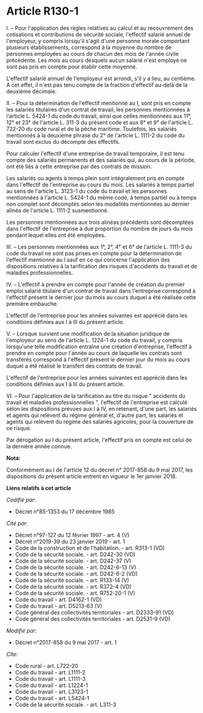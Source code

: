 # Article R130-1

I. – Pour l'application des règles relatives au calcul et au recouvrement des cotisations et contributions de sécurité
sociale, l'effectif salarié annuel de l'employeur, y compris lorsqu'il s'agit d'une personne morale comportant plusieurs
établissements, correspond à la moyenne du nombre de personnes employées au cours de chacun des mois de l'année civile
précédente. Les mois au cours desquels aucun salarié n'est employé ne sont pas pris en compte pour établir cette moyenne. 

L'effectif salarié annuel de l'employeur est arrondi, s'il y a lieu, au centième. A cet effet, il n'est pas tenu compte de la
fraction d'effectif au-delà de la deuxième décimale. 

II. – Pour la détermination de l'effectif mentionné au I, sont pris en compte les salariés titulaires d'un contrat de
travail, les personnes mentionnées à l'article L. 5424-1 du code du travail, ainsi que celles mentionnées aux 11°, 12° et 23°
de l'article L. 311-3 du présent code et aux 8° et 9° de l'article L. 722-20 du code rural et de la pêche maritime.
Toutefois, les salariés mentionnés à la deuxième phrase du 2° de l'article L. 1111-2 du code du travail sont exclus du
décompte des effectifs. 

Pour calculer l'effectif d'une entreprise de travail temporaire, il est tenu compte des salariés permanents et des salariés
qui, au cours de la période, ont été liés à cette entreprise par des contrats de mission. 

Les salariés ou agents à temps plein sont intégralement pris en compte dans l'effectif de l'entreprise au cours du mois. Les
salariés à temps partiel au sens de l'article L. 3123-1 du code du travail et les personnes mentionnées à l'article L. 5424-1
du même code, à temps partiel ou à temps non complet sont décomptés selon les modalités mentionnées au dernier alinéa de
l'article L. 1111-2 susmentionné. 

Les personnes mentionnées aux trois alinéas précédents sont décomptées dans l'effectif de l'entreprise à due proportion du
nombre de jours du mois pendant lequel elles ont été employées. 

III. – Les personnes mentionnées aux 1°, 2°, 4° et 6° de l'article L. 1111-3 du code du travail ne sont pas prises en compte
pour la détermination de l'effectif mentionné au I sauf en ce qui concerne l'application des dispositions relatives à la
tarification des risques d'accidents du travail et de maladies professionnelles. 

IV. – L'effectif à prendre en compte pour l'année de création du premier emploi salarié titulaire d'un contrat de travail
dans l'entreprise correspond à l'effectif présent le dernier jour du mois au cours duquel a été réalisée cette première
embauche. 

L'effectif de l'entreprise pour les années suivantes est apprécié dans les conditions définies aux I à III du présent
article. 

V. – Lorsque survient une modification de la situation juridique de l'employeur au sens de l'article L. 1224-1 du code du
travail, y compris lorsqu'une telle modification entraîne une création d'entreprise, l'effectif à prendre en compte pour
l'année au cours de laquelle les contrats sont transférés correspond à l'effectif présent le dernier jour du mois au cours
duquel a été réalisé le transfert des contrats de travail. 

L'effectif de l'entreprise pour les années suivantes est apprécié dans les conditions définies aux I à III du présent
article. 

VI. – Pour l'application de la tarification au titre du risque " accidents du travail et maladies professionnelles ",
l'effectif de l'entreprise est calculé selon les dispositions prévues aux I à IV, en retenant, d'une part, les salariés et
agents qui relèvent du régime général et, d'autre part, les salariés et agents qui relèvent du régime des salariés agricoles,
pour la couverture de ce risque. 

Par dérogation au I du présent article, l'effectif pris en compte est celui de la dernière année connue.

**Nota:**

Conformément au I de l'article 12 du décret n° 2017-858 du 9 mai 2017, les dispositions du présent article entrent en vigueur
le 1er janvier 2018.

**Liens relatifs à cet article**

_Codifié par_:

  - Décret n°85-1353 du 17 décembre 1985

_Cité par_:

  - Décret n°97-127 du 12 février 1997 - art. 4 (V)
  - Décret n°2019-39 du 23 janvier 2019 - art. 1
  - Code de la construction et de l'habitation. - art. R313-1 (VD)
  - Code de la sécurité sociale. - art. D242-30 (VD)
  - Code de la sécurité sociale. - art. D242-37 (V)
  - Code de la sécurité sociale. - art. D242-6-13 (V)
  - Code de la sécurité sociale. - art. D242-6-2 (VD)
  - Code de la sécurité sociale. - art. R133-14 (V)
  - Code de la sécurité sociale. - art. R372-4 (VD)
  - Code de la sécurité sociale. - art. R752-20-1 (V)
  - Code du travail - art. D4162-1 (VD)
  - Code du travail - art. D5213-63 (V)
  - Code général des collectivités territoriales - art. D2333-91 (VD)
  - Code général des collectivités territoriales - art. D2531-9 (VD)

_Modifié par_:

  - Décret n°2017-858 du 9 mai 2017 - art. 1

_Cite_:

  - Code rural - art. L722-20
  - Code du travail - art. L1111-2
  - Code du travail - art. L1111-3
  - Code du travail - art. L1224-1
  - Code du travail - art. L3123-1
  - Code du travail - art. L5424-1
  - Code de la sécurité sociale. - art. L311-3
